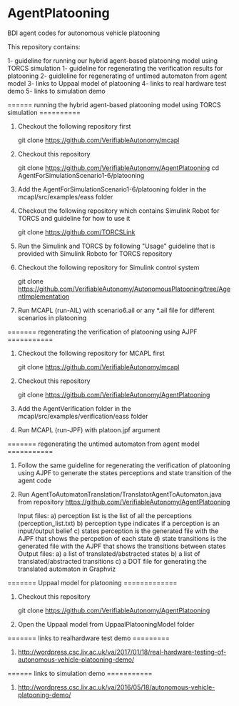 # AgentPlatooning
BDI agent codes for autonomous vehicle platooning

This repository contains:

1- guideline for running our hybrid agent-based platooning model using TORCS simulation
1- guideline for regenerating the verification results for platooning
2- guidleline for regenerating of untimed automaton from agent model
3- links to Uppaal model of platooning
4- links to real hardware test demo
5- links to simulation demo


====== running the hybrid agent-based platooning model using TORCS simulation ==========
1. Checkout the following repository first 

	git clone https://github.com/VerifiableAutonomy/mcapl

2. Checkout this repository 

	git clone https://github.com/VerifiableAutonomy/AgentPlatooning
	cd AgentForSimulationScenario1-6/platooning

3. Add the AgentForSimulationScenario1-6/platooning folder in the mcapl/src/examples/eass folder

4. Checkout the following repository which contains Simulink Robot for TORCS
	and guideline for how to use it
	
	git clone https://github.com/TORCSLink
	
5. Run the Simulink and TORCS by following "Usage" guideline that is provided with Simulink Roboto for TORCS repository

6. Checkout the following repository for Simulink control system

	git clone https://github.com/VerifiableAutonomy/AutonomousPlatooning/tree/AgentImplementation 

6. Run MCAPL (run-AIL) with scenario6.ail or any *.ail file for different scenarios in platooning

======= regenerating the verification of platooning using AJPF ===========
1. Checkout the following repository for MCAPL first
	
	git clone https://github.com/VerifiableAutonomy/mcapl

2. Checkout this repository
	
	git clone https://gitbub.com/VerifiableAutonomy/AgentPlatooning

3. Add the AgentVerification folder in the mcapl/src/examples/verification/eass folder

4. Run MCAPL (run-JPF) with platoon.jpf argument 

======= regenerating the untimed automaton from agent model ===========
1. Follow the same guideline for regenerating the verification of platooning using AJPF 
	to generate the states perceptions and state transition of the agent code
	
2. Run AgentToAutomatonTranslation/TranslatorAgentToAutomaton.java from
	repository https://github.com/VerifiableAutonomy/AgentPlatooning

	Input files:
	a) perception list is the list of all the perceptions (perception_list.txt)
	b) perception type indicates if a perception is an input/output belief
	c) states perception is the generated file with the AJPF that shows the percpetion of 
		each state
	d) state transitions is the generated file with the AJPF that shows the transitions between
		states 
	Output files:
	a) a list of translated/abstracted states 
	b) a list of translated/abstracted transitions
	c) a DOT file for generating the translated automaton in Graphviz

======= Uppaal model for platooning =============
1. Checkout this repository 

	git clone https://github.com/VerifiableAutonomy/AgentPlatooning

2. Open the Uppaal model from UppaalPlatooningModel folder

======= links to realhardware test demo =========
1. http://wordpress.csc.liv.ac.uk/va/2017/01/18/real-hardware-testing-of-autonomous-vehicle-platooning-demo/


====== links to simulation demo ===========
1. http://wordpress.csc.liv.ac.uk/va/2016/05/18/autonomous-vehicle-platooning-demo/

